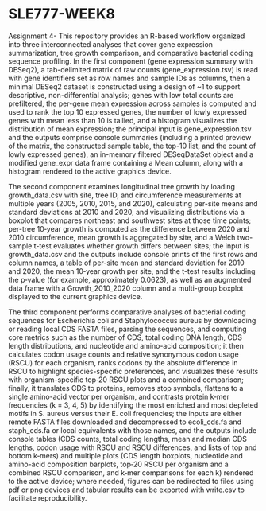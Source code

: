# SLE777-WEEK8
Assignment 4-
This repository provides an R-based workflow organized into three interconnected analyses that cover gene expression summarization, tree growth comparison, and comparative bacterial coding sequence profiling. In the first component (gene expression summary with DESeq2), a tab-delimited matrix of raw counts (gene_expression.tsv) is read with gene identifiers set as row names and sample IDs as columns, then a minimal DESeq2 dataset is constructed using a design of ~1 to support descriptive, non-differential analysis; genes with low total counts are prefiltered, the per-gene mean expression across samples is computed and used to rank the top 10 expressed genes, the number of lowly expressed genes with mean less than 10 is tallied, and a histogram visualizes the distribution of mean expression; the principal input is gene_expression.tsv and the outputs comprise console summaries (including a printed preview of the matrix, the constructed sample table, the top-10 list, and the count of lowly expressed genes), an in-memory filtered DESeqDataSet object and a modified gene_expr data frame containing a Mean column, along with a histogram rendered to the active graphics device.

The second component examines longitudinal tree growth by loading growth_data.csv with site, tree ID, and circumference measurements at multiple years (2005, 2010, 2015, and 2020), calculating per-site means and standard deviations at 2010 and 2020, and visualizing distributions via a boxplot that compares northeast and southwest sites at those time points; per-tree 10‑year growth is computed as the difference between 2020 and 2010 circumference, mean growth is aggregated by site, and a Welch two-sample t-test evaluates whether growth differs between sites; the input is growth_data.csv and the outputs include console prints of the first rows and column names, a table of per-site mean and standard deviation for 2010 and 2020, the mean 10‑year growth per site, and the t-test results including the p‑value (for example, approximately 0.0623), as well as an augmented data frame with a Growth_2010_2020 column and a multi-group boxplot displayed to the current graphics device.

The third component performs comparative analyses of bacterial coding sequences for Escherichia coli and Staphylococcus aureus by downloading or reading local CDS FASTA files, parsing the sequences, and computing core metrics such as the number of CDS, total coding DNA length, CDS length distributions, and nucleotide and amino-acid composition; it then calculates codon usage counts and relative synonymous codon usage (RSCU) for each organism, ranks codons by the absolute difference in RSCU to highlight species-specific preferences, and visualizes these results with organism-specific top‑20 RSCU plots and a combined comparison; finally, it translates CDS to proteins, removes stop symbols, flattens to a single amino-acid vector per organism, and contrasts protein k‑mer frequencies (k = 3, 4, 5) by identifying the most enriched and most depleted motifs in S. aureus versus their E. coli frequencies; the inputs are either remote FASTA files downloaded and decompressed to ecoli_cds.fa and staph_cds.fa or local equivalents with those names, and the outputs include console tables (CDS counts, total coding lengths, mean and median CDS lengths, codon usage with RSCU and RSCU differences, and lists of top and bottom k‑mers) and multiple plots (CDS length boxplots, nucleotide and amino-acid composition barplots, top‑20 RSCU per organism and a combined RSCU comparison, and k‑mer comparisons for each k) rendered to the active device; where needed, figures can be redirected to files using pdf or png devices and tabular results can be exported with write.csv to facilitate reproducibility.